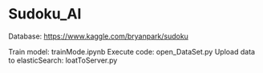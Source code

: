# Sudoku_AI
Database:  https://www.kaggle.com/bryanpark/sudoku 

Train model: trainMode.ipynb
Execute code: open_DataSet.py 
Upload data to elasticSearch: loatToServer.py

